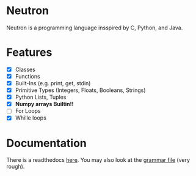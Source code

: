 # Neutron
Neutron is a programming language insspired by C, Python, and Java.

# Features
- [x] Classes
- [x] Functions
- [x] Built-Ins (e.g. print, get, stdin)
- [x] Primitive Types (Integers, Floats, Booleans, Strings)
- [x] Python Lists, Tuples
- [x] **Numpy  arrays Builtin!!**
- [ ] For Loops
- [x] Whille loops

# Documentation
There is a readthedocs [here](https://neutron-lang.readthedocs.io/en/latest/). You may also look at the [grammar file](./grammar.txt) (very rough).
